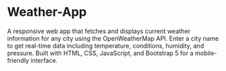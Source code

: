# Weather-App
A responsive web app that fetches and displays current weather information for any city using the OpenWeatherMap API. Enter a city name to get real-time data including temperature, conditions, humidity, and pressure. Built with HTML, CSS, JavaScript, and Bootstrap 5 for a mobile-friendly interface.

